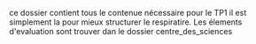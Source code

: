 ce dossier contient tous le contenue nécessaire pour le TP1
il est simplement la pour mieux structurer le respiratire. Les élements d'evaluation sont trouver dan le dossier centre_des_sciences
